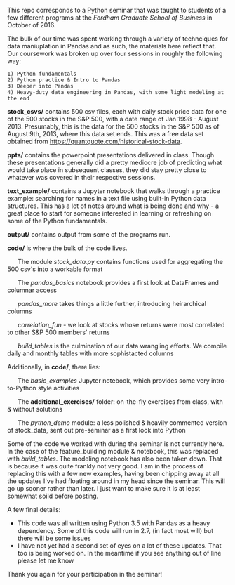This repo corresponds to a Python seminar that was taught to students of a few different programs at the *Fordham Graduate School of Business* in October of 2016. 

The bulk of our time was spent working through a variety of technciques for data maniuplation in Pandas and as such, the materials here reflect that. Our coursework was broken up over four sessions in roughly the following way:

	1) Python fundamentals
	2) Python practice & Intro to Pandas
	3) Deeper into Pandas
	4) Heavy-duty data engineering in Pandas, with some light modeling at the end

**stock_csvs/** contains 500 csv files, each with daily stock price data for one of the 500 stocks in the S&P 500, with a date range of Jan 1998 - August 2013. Presumably, this is the data for the 500 stocks in the S&P 500 as of August 9th, 2013, where this data set ends. This was a free data set obtained from https://quantquote.com/historical-stock-data.

**ppts/** contains the powerpoint presentations delivered in class. Though these presentations generally did a pretty mediocre job of predicting what would take place in subsequent classes, they did stay pretty close to whatever was covered in their respective sessions.

**text_example/** contains a Jupyter notebook that walks through a practice example: searching for names in a text file using built-in Python data structures. This has a lot of notes around what is being done and why - a great place to start for someone interested in learning or refreshing on some of the Python fundamentals. 

**output/** contains output from some of the programs run. 

**code/** is where the bulk of the code lives. 
	
&nbsp;&nbsp;&nbsp;&nbsp;&nbsp;&nbsp;The module *stock_data.py* contains functions used for aggregating the 500 csv's into a workable format
	
&nbsp;&nbsp;&nbsp;&nbsp;&nbsp;&nbsp;The *pandas_basics* notebook provides a first look at DataFrames and columnar access
	
&nbsp;&nbsp;&nbsp;&nbsp;&nbsp;&nbsp;*pandas_more* takes things a little further, introducing heirarchical columns
	
&nbsp;&nbsp;&nbsp;&nbsp;&nbsp;&nbsp;*correlation_fun* - we look at stocks whose returns were most correlated to other S&P 500 members' returns
	
&nbsp;&nbsp;&nbsp;&nbsp;&nbsp;&nbsp;*build_tables* is the culmination of our data wrangling efforts. We compile daily and monthly tables with more sophistacted columns

Additionally, in **code/**, there lies:
	
&nbsp;&nbsp;&nbsp;&nbsp;&nbsp;&nbsp;The *basic_examples* Jupyter notebook, which provides some very intro-to-Python style activities
	
&nbsp;&nbsp;&nbsp;&nbsp;&nbsp;&nbsp;The **additional_exercises/** folder: on-the-fly exercises from class, with & without solutions
	
&nbsp;&nbsp;&nbsp;&nbsp;&nbsp;&nbsp;The *python_demo* module: a less polished & heavily commented version of stock_data, sent out pre-seminar as a first look into Python

Some of the code we worked with during the seminar is not currently here. In the case of the feature_building module & notebook, this was replaced with *build_tables*. The modeling notebook has also been taken down. That is because it was quite frankly not very good. I am in the process of replacing this with a few new examples, having been chipping away at all the updates I've had floating around in my head since the seminar. This will go up sooner rather than later. I just want to make sure it is at least somewhat soild before posting. 

A few final details:
- This code was all written using Python 3.5 with Pandas as a heavy dependency. Some of this code will run in 2.7, (in fact most will) but there will be some issues
- I have not yet had a second set of eyes on a lot of these updates. That too is being worked on. In the meantime if you see anything out of line please let me know 

Thank you again for your participation in the seminar! 





